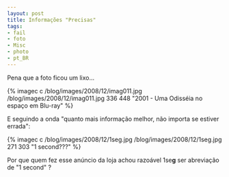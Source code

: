 ```yaml
---
layout: post
title: Informações "Precisas"
tags:
- fail
- foto
- Misc
- photo
- pt_BR
---
```


Pena que a foto ficou um lixo...

{% imagec c /blog/images/2008/12/imag011.jpg /blog/images/2008/12/imag011.jpg 336 448 "2001 - Uma Odisséia no espaço em Blu-ray" %}

E seguindo a onda "quanto mais informação melhor, não importa se estiver errada":

{% imagec c /blog/images/2008/12/1seg.jpg /blog/images/2008/12/1seg.jpg 271 303 "1 second???" %}

Por que quem fez esse anúncio da loja achou razoável 1se**g** ser abreviação de "1 second" ?